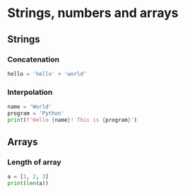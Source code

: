 # Strings, numbers and arrays

## Strings

### Concatenation

```python
hello = 'hello' + 'world'
```

### Interpolation

```python
name = 'World'
program = 'Python'
print(f'Hello {name}! This is {program}')
```
## Arrays

### Length of array

```python
a = [1, 2, 3]
print(len(a))
```
